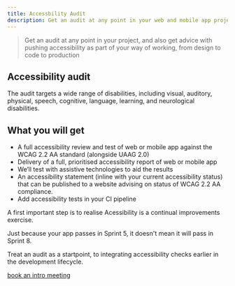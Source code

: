 ```yaml
---
title: Accessbility Audit
description: Get an audit at any point in your web and mobile app projects
---
```


> Get an audit at any point in your project, and also get advice with pushing accessibility as part of your way of working, from design to code to production

## Accessibility audit
The audit targets a wide range of disabilities, including visual, auditory, physical, speech, cognitive, language, learning, and neurological disabilities.

## What you will get

- A full accessibility review and test of web or mobile app against the WCAG 2.2 AA standard (alongside UAAG 2.0)
- Delivery of a full, prioritised accessibility report of web or mobile app
- We’ll test with assistive technologies to aid the results
- An accessibility statement (inline with your current accessibility status) that can be published to a website advising on status of WCAG 2.2 AA compliance.
- Add accessibility tests in your CI pipeline

A first important step is to realise Acessibility is a continual improvements exercise.

Just because your app passes in Sprint 5, it doesn't mean it will pass in Sprint 8.

Treat an audit as a startpoint, to integrating accessibility checks earlier in the development lifecycle.

[book an intro meeting](https://calendly.com/jaffamonkeyltd/intro-call)